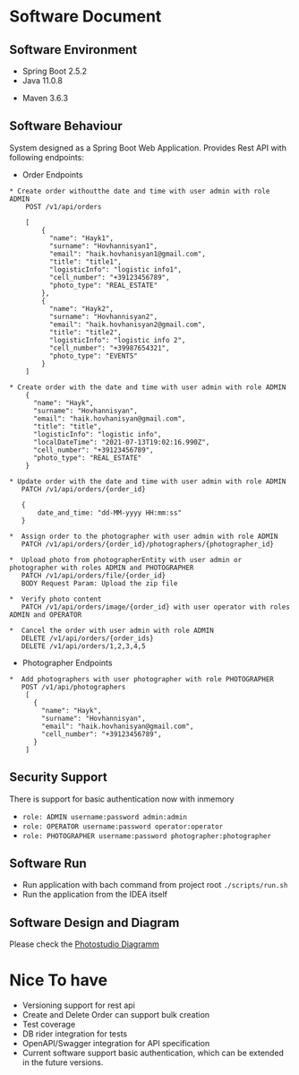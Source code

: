 # Software Document

## Software Environment

* Spring Boot 2.5.2
* Java 11.0.8
+ Maven 3.6.3

## Software Behaviour
System designed as a Spring Boot Web Application. Provides Rest API with following endpoints:

- Order Endpoints
```
* Create order withoutthe date and time with user admin with role ADMIN
    POST /v1/api/orders
       
    [
        {
          "name": "Hayk1",
          "surname": "Hovhannisyan1",
          "email": "haik.hovhanisyan1@gmail.com",
          "title": "title1",
          "logisticInfo": "logistic info1",
          "cell_number": "+39123456789",
          "photo_type": "REAL_ESTATE"
        },
        {
          "name": "Hayk2",
          "surname": "Hovhannisyan2",
          "email": "haik.hovhanisyan2@gmail.com",
          "title": "title2",
          "logisticInfo": "logistic info 2",
          "cell_number": "+39987654321",
          "photo_type": "EVENTS"
        }
    ]
    
* Create order with the date and time with user admin with role ADMIN
    {
      "name": "Hayk",
      "surname": "Hovhannisyan",
      "email": "haik.hovhanisyan@gmail.com",
      "title": "title",
      "logisticInfo": "logistic info",
      "localDateTime": "2021-07-13T19:02:16.990Z",
      "cell_number": "+39123456789",
      "photo_type": "REAL_ESTATE"
    }
       
* Update order with the date and time with user admin with role ADMIN
   PATCH /v1/api/orders/{order_id}

   { 
       date_and_time: "dd-MM-yyyy HH:mm:ss"
   }
  
*  Assign order to the photographer with user admin with role ADMIN
   PATCH /v1/api/orders/{order_id}/photographers/{photographer_id}
               
*  Upload photo from photographerEntity with user admin or photographer with roles ADMIN and PHOTOGRAPHER
   PATCH /v1/api/orders/file/{order_id}
   BODY Request Param: Upload the zip file
          
*  Verify photo content 
   PATCH /v1/api/orders/image/{order_id} with user operator with roles ADMIN and OPERATOR
       
*  Cancel the order with user admin with role ADMIN
   DELETE /v1/api/orders/{order_ids}
   DELETE /v1/api/orders/1,2,3,4,5
```   

- Photographer Endpoints
```     
*  Add photographers with user photographer with role PHOTOGRAPHER
   POST /v1/api/photographers
    [
      {
        "name": "Hayk",
        "surname": "Hovhannisyan",
        "email": "haik.hovhanisyan@gmail.com",
        "cell_number": "+39123456789",
      }
    ] 
```

## Security Support
There is support for basic authentication now with inmemory

- `role: ADMIN username:password admin:admin`
- `role: OPERATOR username:password operator:operator`
- `role: PHOTOGRAPHER username:password photographer:photographer`

## Software Run
- Run application with bach command from project root `./scripts/run.sh`
- Run the application from the IDEA itself

## Software Design and Diagram
Please check the [Photostudio Diagramm](design/photostudio.png)

# Nice To have
- Versioning support for rest api
- Create and Delete Order can support bulk creation
- Test coverage
- DB rider integration for tests
- OpenAPI/Swagger integration for API specification
- Current software support basic authentication, which can be extended in the future versions.